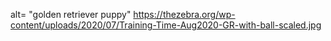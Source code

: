 alt= "golden retriever puppy" https://thezebra.org/wp-content/uploads/2020/07/Training-Time-Aug2020-GR-with-ball-scaled.jpg
